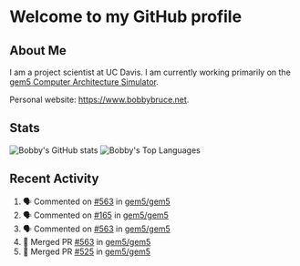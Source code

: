 # Welcome to my GitHub profile

## About Me

I am a project scientist at UC Davis. I am currently working primarily on the [gem5 Computer Architecture Simulator](https://github.com/gem5).

Personal website: <https://www.bobbybruce.net>.

## Stats

![Bobby's GitHub stats](https://github-readme-stats.vercel.app/api?username=bobbyrbruce&show_icons=true&theme=responsive&include_all_commits=true&count_private=true&show=reviews&disable_animations=true)
![Bobby's Top Languages ](https://github-readme-stats.vercel.app/api/top-langs/?username=bobbyrbruce&layout=compact&theme=responsive&count_private=true&langs_count=10&disable_animations=true)

## Recent Activity

<!--START_SECTION:activity-->
1. 🗣 Commented on [#563](https://github.com/gem5/gem5/pull/563#issuecomment-1810722043) in [gem5/gem5](https://github.com/gem5/gem5)
2. 🗣 Commented on [#165](https://github.com/gem5/gem5/issues/165#issuecomment-1810686517) in [gem5/gem5](https://github.com/gem5/gem5)
3. 🗣 Commented on [#563](https://github.com/gem5/gem5/pull/563#issuecomment-1810672252) in [gem5/gem5](https://github.com/gem5/gem5)
4. 🎉 Merged PR [#563](https://github.com/gem5/gem5/pull/563) in [gem5/gem5](https://github.com/gem5/gem5)
5. 🎉 Merged PR [#525](https://github.com/gem5/gem5/pull/525) in [gem5/gem5](https://github.com/gem5/gem5)
<!--END_SECTION:activity-->
